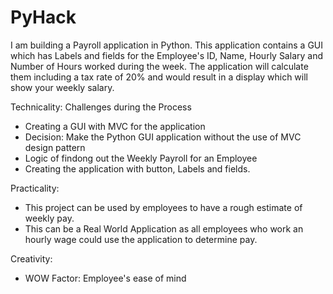 # PyHack
I am building a Payroll application in Python. This application contains a GUI which has Labels and fields for the Employee's ID, Name, Hourly Salary and Number of Hours worked during the week. The application will calculate them including a tax rate of 20% and would result in a display which will show your weekly salary. 

Technicality: 
Challenges during the Process 
- Creating a GUI with MVC for the application
- Decision: Make the Python GUI application without the use of MVC design pattern
- Logic of findong out the Weekly Payroll for an Employee
- Creating the application with button, Labels and fields. 

Practicality:
- This project can be used by employees to have a rough estimate of weekly pay. 
- This can be a Real World Application as all employees who work an hourly wage could use the application to determine pay. 

Creativity: 
- WOW Factor: Employee's ease of mind 
 
